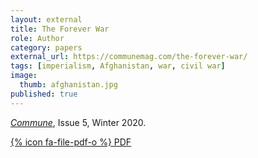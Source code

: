 ```yaml
---
layout: external
title: The Forever War
role: Author
category: papers
external_url: https://communemag.com/the-forever-war/
tags: [imperialism, Afghanistan, war, civil war]
image:
  thumb: afghanistan.jpg
published: true
---
```


[comment]: <>

*[Commune](https://communemag.com/)*, Issue 5, Winter 2020.

[{% icon fa-file-pdf-o %} PDF](/papers/Afghanistan-Commune.pdf)
